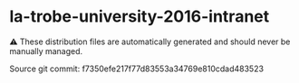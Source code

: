 # la-trobe-university-2016-intranet

:warning: These distribution files are automatically generated and should never be manually managed.

Source git commit: f7350efe217f77d83553a34769e810cdad483523
